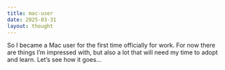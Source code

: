 ```yaml
---
title: mac-user
date: 2025-03-31
layout: thought
---
```

So I became a Mac user for the first time officially for work. For now there are things I’m impressed with, but also a lot that will need my time to adopt and learn. Let’s see how it goes…